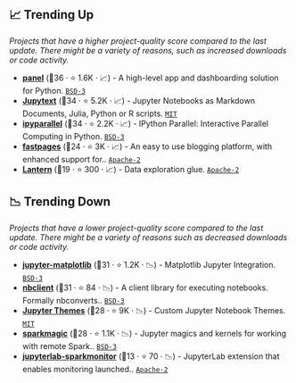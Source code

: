 ## 📈 Trending Up

_Projects that have a higher project-quality score compared to the last update. There might be a variety of reasons, such as increased downloads or code activity._

- <b><a href="https://github.com/holoviz/panel">panel</a></b> (🥇36 ·  ⭐ 1.6K · 📈) - A high-level app and dashboarding solution for Python. <code><a href="http://bit.ly/3aKzpTv">BSD-3</a></code>
- <b><a href="https://github.com/mwouts/jupytext">Jupytext</a></b> (🥇34 ·  ⭐ 5.2K · 📈) - Jupyter Notebooks as Markdown Documents, Julia, Python or R scripts. <code><a href="http://bit.ly/34MBwT8">MIT</a></code>
- <b><a href="https://github.com/ipython/ipyparallel">ipyparallel</a></b> (🥇34 ·  ⭐ 2.2K · 📈) - IPython Parallel: Interactive Parallel Computing in Python. <code><a href="http://bit.ly/3aKzpTv">BSD-3</a></code>
- <b><a href="https://github.com/fastai/fastpages">fastpages</a></b> (🥈24 ·  ⭐ 3K · 📈) - An easy to use blogging platform, with enhanced support for.. <code><a href="http://bit.ly/3nYMfla">Apache-2</a></code>
- <b><a href="https://github.com/timkpaine/lantern">Lantern</a></b> (🥈19 ·  ⭐ 300 · 📈) - Data exploration glue. <code><a href="http://bit.ly/3nYMfla">Apache-2</a></code>

## 📉 Trending Down

_Projects that have a lower project-quality score compared to the last update. There might be a variety of reasons such as decreased downloads or code activity._

- <b><a href="https://github.com/matplotlib/ipympl">jupyter-matplotlib</a></b> (🥈31 ·  ⭐ 1.2K · 📉) - Matplotlib Jupyter Integration. <code><a href="http://bit.ly/3aKzpTv">BSD-3</a></code>
- <b><a href="https://github.com/jupyter/nbclient">nbclient</a></b> (🥈31 ·  ⭐ 84 · 📉) - A client library for executing notebooks. Formally nbconverts.. <code><a href="http://bit.ly/3aKzpTv">BSD-3</a></code>
- <b><a href="https://github.com/dunovank/jupyter-themes">Jupyter Themes</a></b> (🥇28 ·  ⭐ 9K · 📉) - Custom Jupyter Notebook Themes. <code><a href="http://bit.ly/34MBwT8">MIT</a></code>
- <b><a href="https://github.com/jupyter-incubator/sparkmagic">sparkmagic</a></b> (🥇28 ·  ⭐ 1.1K · 📉) - Jupyter magics and kernels for working with remote Spark.. <code><a href="http://bit.ly/3aKzpTv">BSD-3</a></code>
- <b><a href="https://github.com/itsjafer/jupyterlab-sparkmonitor">jupyterlab-sparkmonitor</a></b> (🥉13 ·  ⭐ 70 · 📉) - JupyterLab extension that enables monitoring launched.. <code><a href="http://bit.ly/3nYMfla">Apache-2</a></code>

